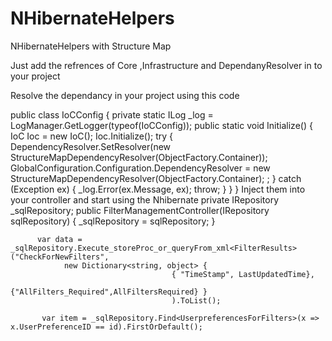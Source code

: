 # NHibernateHelpers
NHibernateHelpers with Structure Map

Just add the refrences of Core ,Infrastructure and DependanyResolver in to your project

Resolve the dependancy in your project using this code

 public class IoCConfig {
        private static ILog _log = LogManager.GetLogger(typeof(IoCConfig));
        public static void Initialize() {
            IoC Ioc = new IoC();
            Ioc.Initialize();
            try {
                DependencyResolver.SetResolver(new StructureMapDependencyResolver(ObjectFactory.Container));
                GlobalConfiguration.Configuration.DependencyResolver = new StructureMapDependencyResolver(ObjectFactory.Container);
                ;
            }
            catch (Exception ex) { _log.Error(ex.Message, ex); throw; }
        }
    }
    Inject them into your controller and start using the Nhibernate
       private IRepository<SqlServer> _sqlRepository;
        public FilterManagementController(IRepository<SqlServer> sqlRepository)
        {
            _sqlRepository = sqlRepository;
        }
        
          var data = _sqlRepository.Execute_storeProc_or_queryFrom_xml<FilterResults>("CheckForNewFilters",
                new Dictionary<string, object> {
                                        { "TimeStamp", LastUpdatedTime},
                                        {"AllFilters_Required",AllFiltersRequired} }
                                        ).ToList();
                                        
           var item = _sqlRepository.Find<UserpreferencesForFilters>(x => x.UserPreferenceID == id).FirstOrDefault();                                        
